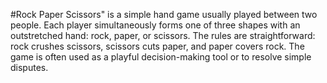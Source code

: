 #Rock Paper Scissors" is a simple hand game usually played between two people. Each player simultaneously forms one of three shapes with an outstretched hand: rock, paper, or scissors. The rules are straightforward: rock crushes scissors, scissors cuts paper, and paper covers rock. The game is often used as a playful decision-making tool or to resolve simple disputes.